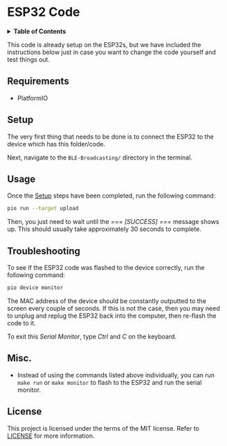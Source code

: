 # ESP32 Code

<details>
  <summary><strong>Table of Contents</strong></summary>

- [Requirements](#requirements)
- [Setup](#setup)
- [Usage](#usage)
- [Troubleshooting](#troubleshooting)
- [Misc.](#misc)
- [License](#license)

</details>

This code is already setup on the ESP32s, but we have included the instructions below just in case you want to change the code yourself and test things out.

## Requirements

- PlatformIO

## Setup

The very first thing that needs to be done is to connect the ESP32 to the device which has this folder/code.

Next, navigate to the `BLE-Broadcasting/` directory in the terminal.

## Usage

Once the [Setup](#setup) steps have been completed, run the following command:

```bash
pio run --target upload
```

Then, you just need to wait until the *=== [SUCCESS] ===* message shows up. This should usually take approximately 30 seconds to complete.

## Troubleshooting

To see if the ESP32 code was flashed to the device correctly, run the following command:

```bash
pio device monitor
```

The MAC address of the device should be constantly outputted to the screen every couple of seconds. If this is not the case, then you may need to unplug and replug the ESP32 back into the computer, then re-flash the code to it.

To exit this *Serial Monitor*, type *Ctrl* and *C* on the keyboard.

## Misc.

- Instead of using the commands listed above individually, you can run `make run` or `make monitor` to flash to the ESP32 and run the serial monitor.

## License

This project is licensed under the terms of the MIT license. Refer to [LICENSE](LICENSE) for more information.
